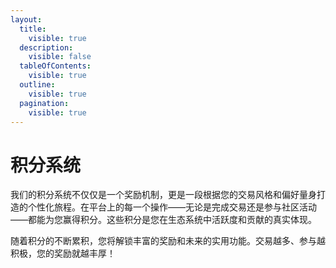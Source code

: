 ```yaml
---
layout:
  title:
    visible: true
  description:
    visible: false
  tableOfContents:
    visible: true
  outline:
    visible: true
  pagination:
    visible: true
---
```


# 积分系统

我们的积分系统不仅仅是一个奖励机制，更是一段根据您的交易风格和偏好量身打造的个性化旅程。在平台上的每一个操作——无论是完成交易还是参与社区活动——都能为您赢得积分。这些积分是您在生态系统中活跃度和贡献的真实体现。

随着积分的不断累积，您将解锁丰富的奖励和未来的实用功能。交易越多、参与越积极，您的奖励就越丰厚！
